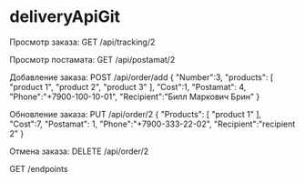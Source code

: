 # deliveryApiGit

Просмотр заказа:
GET
/api/tracking/2

Просмотр постамата:
GET
/api/postamat/2

Добавление заказа:
POST
/api/order/add
{
"Number":3,
"products": [
        "product 1",
        "product 2",
        "product 3"
    ],
"Cost":1,
"Postamat": 4,
"Phone":"+7900-100-10-01",
"Recipient":"Билл Маркович Брин"
}

Обновление заказа:
PUT
/api/order/2
{
"Products": [
        "product 1"
    ],
"Cost":7,
"Postamat": 1,
"Phone":"+7900-333-22-02",
"Recipient":"recipient 2"
}

Отмена заказа:
DELETE
/api/order/2

GET
/endpoints
